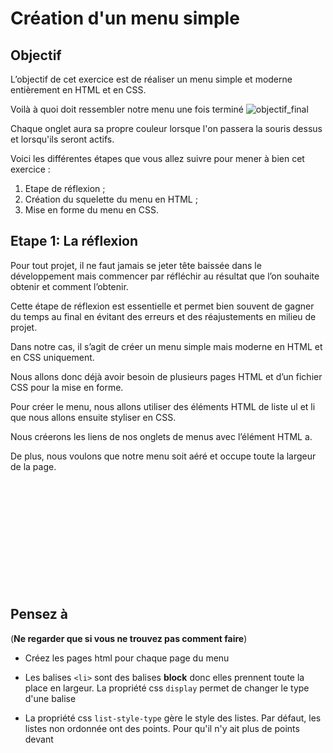 # Création d'un menu simple

## Objectif

L’objectif de cet exercice est de réaliser un menu simple et moderne entièrement en HTML et en CSS.

Voilà à quoi doit ressembler notre menu une fois terminé
![objectif_final](https://www.pierre-giraud.com/html-css/exercices-html-css/imgs/menu-simple-html-css-presentation.png)

  
 Chaque onglet aura sa propre couleur lorsque l'on passera la souris dessus et lorsqu'ils seront actifs.

Voici les différentes étapes que vous allez suivre pour mener à bien cet exercice :

1. Etape de réflexion ;
2. Création du squelette du menu en HTML ;
3. Mise en forme du menu en CSS.

## Etape 1: La réflexion

Pour tout projet, il ne faut jamais se jeter tête baissée dans le développement mais commencer par réfléchir au résultat que l’on souhaite obtenir et comment l’obtenir.

Cette étape de réflexion est essentielle et permet bien souvent de gagner du temps au final en évitant des erreurs et des réajustements en milieu de projet.

Dans notre cas, il s’agit de créer un menu simple mais moderne en HTML et en CSS uniquement.

Nous allons donc déjà avoir besoin de plusieurs pages HTML et d’un fichier CSS pour la mise en forme.

Pour créer le menu, nous allons utiliser des éléments HTML de liste ul et li que nous allons ensuite styliser en CSS.

Nous créerons les liens de nos onglets de menus avec l’élément HTML a.

De plus, nous voulons que notre menu soit aéré et occupe toute la largeur de la page.

&nbsp;

&nbsp;

&nbsp;

&nbsp;

&nbsp;

&nbsp;
  
  
## Pensez à 
(**Ne regarder que si vous ne trouvez pas comment faire**)

* Créez les pages html pour chaque page du menu

* Les balises `<li>` sont des balises **block** donc elles prennent toute la place en largeur. La propriété css `display` permet de changer le type d'une balise 

* La propriété css `list-style-type` gère le style des listes. Par défaut, les listes non ordonnée ont des points. Pour qu'il n'y ait plus de points devant
